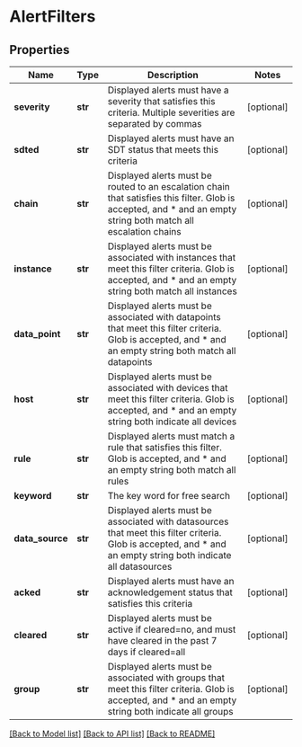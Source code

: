 # AlertFilters

## Properties
Name | Type | Description | Notes
------------ | ------------- | ------------- | -------------
**severity** | **str** | Displayed alerts must have a severity that satisfies this criteria. Multiple severities are separated by commas | [optional] 
**sdted** | **str** | Displayed alerts must have an SDT status that meets this criteria | [optional] 
**chain** | **str** | Displayed alerts must be routed to an escalation chain that satisfies this filter. Glob is accepted, and * and an empty string both match all escalation chains | [optional] 
**instance** | **str** | Displayed alerts must be associated with instances that meet this filter criteria. Glob is accepted, and * and an empty string both match all instances | [optional] 
**data_point** | **str** | Displayed alerts must be associated with datapoints that meet this filter criteria. Glob is accepted, and * and an empty string both match all datapoints | [optional] 
**host** | **str** | Displayed alerts must be associated with devices that meet this filter criteria. Glob is accepted, and * and an empty string both indicate all devices | [optional] 
**rule** | **str** | Displayed alerts must match a rule that satisfies this filter. Glob is accepted, and * and an empty string both match all rules | [optional] 
**keyword** | **str** | The key word for free search | [optional] 
**data_source** | **str** | Displayed alerts must be associated with datasources that meet this filter criteria. Glob is accepted, and * and an empty string both indicate all datasources | [optional] 
**acked** | **str** | Displayed alerts must have an acknowledgement status that satisfies this criteria | [optional] 
**cleared** | **str** | Displayed alerts must be active if cleared&#x3D;no, and must have cleared in the past 7 days if cleared&#x3D;all | [optional] 
**group** | **str** | Displayed alerts must be associated with groups that meet this filter criteria. Glob is accepted, and * and an empty string both indicate all groups | [optional] 

[[Back to Model list]](../README.md#documentation-for-models) [[Back to API list]](../README.md#documentation-for-api-endpoints) [[Back to README]](../README.md)


